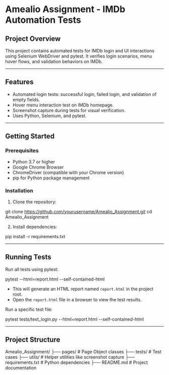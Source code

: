 # Amealio Assignment - IMDb Automation Tests

## Project Overview

This project contains automated tests for IMDb login and UI interactions using Selenium WebDriver and pytest. It verifies login scenarios, menu hover flows, and validation behaviors on IMDb.

---

## Features

- Automated login tests: successful login, failed login, and validation of empty fields.
- Hover menu interaction test on IMDb homepage.
- Screenshot capture during tests for visual verification.
- Uses Python, Selenium, and pytest.

---

## Getting Started

### Prerequisites

- Python 3.7 or higher
- Google Chrome Browser
- ChromeDriver (compatible with your Chrome version)
- pip for Python package management

### Installation

1. Clone the repository:

git clone https://github.com/yourusername/Amealio_Assignment.git
cd Amealio_Assignment


2. Install dependencies:

pip install -r requirements.txt

---

## Running Tests

Run all tests using pytest:

pytest --html=report.html --self-contained-html


- This will generate an HTML report named `report.html` in the project root.
- Open the `report.html` file in a browser to view the test results.

Run a specific test file:

pytest tests/test_login.py --html=report.html --self-contained-html




---

## Project Structure

Amealio_Assignment/
├── pages/ # Page Object classes
├── tests/ # Test cases
├── utils/ # Helper utilities like screenshot capture
├── requirements.txt # Python dependencies
├── README.md # Project documentation
